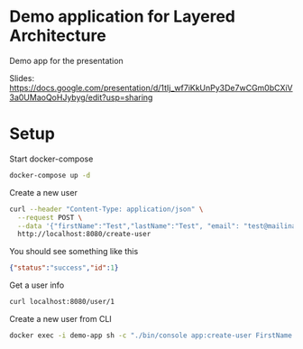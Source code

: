 # Demo application for Layered Architecture
Demo app for the presentation

Slides: https://docs.google.com/presentation/d/1tIj_wf7iKkUnPy3De7wCGm0bCXiV3a0UMaoQoHJybyg/edit?usp=sharing

# Setup
Start docker-compose
```bash
docker-compose up -d
```

Create a new user
```bash
curl --header "Content-Type: application/json" \
  --request POST \
  --data '{"firstName":"Test","lastName":"Test", "email": "test@mailinator.com", "address": "Munich"}' \
  http://localhost:8080/create-user
```

You should see something like this
```json
{"status":"success","id":1}
```

Get a user info
```bash
curl localhost:8080/user/1
```

Create a new user from CLI
```bash
docker exec -i demo-app sh -c "./bin/console app:create-user FirstName LastName test@mailinator.com "Test address""
```

